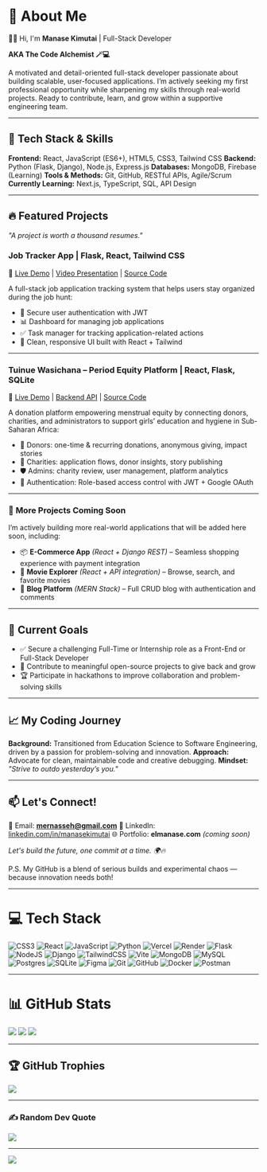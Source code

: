 # 💫 About Me

👨‍💻 Hi, I'm **Manase Kimutai** | Full-Stack Developer

**AKA The Code Alchemist 🪄💻**

A motivated and detail-oriented full-stack developer passionate about building scalable, user-focused applications.
I’m actively seeking my first professional opportunity while sharpening my skills through real-world projects.
Ready to contribute, learn, and grow within a supportive engineering team.

---

## 🚀 Tech Stack & Skills

**Frontend:** React, JavaScript (ES6+), HTML5, CSS3, Tailwind CSS
**Backend:** Python (Flask, Django), Node.js, Express.js
**Databases:** MongoDB, Firebase (Learning)
**Tools & Methods:** Git, GitHub, RESTful APIs, Agile/Scrum
**Currently Learning:** Next.js, TypeScript, SQL, API Design

---

## 🔥 Featured Projects

*"A project is worth a thousand resumes."*

### **Job Tracker App | Flask, React, Tailwind CSS**

🔗 [Live Demo](https://job-tracker-app-phi.vercel.app) | [Video Presentation](https://www.loom.com/share/b8947c5061774f42b43fdc68fd3d882b?sid=007f3438-6d5f-4700-b404-28307c963b2c) | [Source Code](https://github.com/ngoriest/Job-tracker-app)

A full-stack job application tracking system that helps users stay organized during the job hunt:

* 🔐 Secure user authentication with JWT
* 📊 Dashboard for managing job applications
* ✅ Task manager for tracking application-related actions
* 🎨 Clean, responsive UI built with React + Tailwind

---

### **Tuinue Wasichana – Period Equity Platform | React, Flask, SQLite**

🔗 [Live Demo](https://tuinue-wasichana-the-only-frontend.vercel.app/) | [Backend API](https://tuinue-wasichana-oizx.onrender.com) | [Source Code](https://github.com/Xazerr/Tuinue-Wasichana)

A donation platform empowering menstrual equity by connecting donors, charities, and administrators to support girls’ education and hygiene in Sub-Saharan Africa:

* 💝 Donors: one-time & recurring donations, anonymous giving, impact stories
* 🏢 Charities: application flows, donor insights, story publishing
* 🛡 Admins: charity review, user management, platform analytics
* 🔐 Authentication: Role-based access control with JWT + Google OAuth

---

### 🚧 **More Projects Coming Soon**

I’m actively building more real-world applications that will be added here soon, including:

* 📦 **E-Commerce App** *(React + Django REST)* – Seamless shopping experience with payment integration
* 🎥 **Movie Explorer** *(React + API integration)* – Browse, search, and favorite movies
* 📝 **Blog Platform** *(MERN Stack)* – Full CRUD blog with authentication and comments

---

## 🎯 Current Goals

* ✅ Secure a challenging Full-Time or Internship role as a Front-End or Full-Stack Developer
* 🔨 Contribute to meaningful open-source projects to give back and grow
* 🏆 Participate in hackathons to improve collaboration and problem-solving skills

---

## 📈 My Coding Journey

**Background:** Transitioned from Education Science to Software Engineering, driven by a passion for problem-solving and innovation.
**Approach:** Advocate for clean, maintainable code and creative debugging.
**Mindset:** *"Strive to outdo yesterday’s you."*

---

## 📫 Let's Connect!

💌 Email: **[mernasseh@gmail.com](mailto:mernasseh@gmail.com)**
💼 LinkedIn: [linkedin.com/in/manasekimutai](https://linkedin.com/in/manasekimutai)
🌐 Portfolio: **elmanase.com** *(coming soon)*

*Let's build the future, one commit at a time. 🌍🔥*

P.S. My GitHub is a blend of serious builds and experimental chaos — because innovation needs both!

---

# 💻 Tech Stack

![CSS3](https://img.shields.io/badge/css3-%231572B6.svg?style=for-the-badge\&logo=css3\&logoColor=white)
![React](https://img.shields.io/badge/react-%2320232a.svg?style=for-the-badge\&logo=react\&logoColor=%2361DAFB)
![JavaScript](https://img.shields.io/badge/javascript-%23323330.svg?style=for-the-badge\&logo=javascript\&logoColor=%23F7DF1E)
![Python](https://img.shields.io/badge/python-3670A0?style=for-the-badge\&logo=python\&logoColor=ffdd54)
![Vercel](https://img.shields.io/badge/vercel-%23000000.svg?style=for-the-badge\&logo=vercel\&logoColor=white)
![Render](https://img.shields.io/badge/Render-%46E3B7.svg?style=for-the-badge\&logo=render\&logoColor=white)
![Flask](https://img.shields.io/badge/flask-%23000.svg?style=for-the-badge\&logo=flask\&logoColor=white)
![NodeJS](https://img.shields.io/badge/node.js-6DA55F?style=for-the-badge\&logo=node.js\&logoColor=white)
![Django](https://img.shields.io/badge/django-%23092E20.svg?style=for-the-badge\&logo=django\&logoColor=white)
![TailwindCSS](https://img.shields.io/badge/tailwindcss-%2338B2AC.svg?style=for-the-badge\&logo=tailwind-css\&logoColor=white)
![Vite](https://img.shields.io/badge/vite-%23646CFF.svg?style=for-the-badge\&logo=vite\&logoColor=white)
![MongoDB](https://img.shields.io/badge/MongoDB-%234ea94b.svg?style=for-the-badge\&logo=mongodb\&logoColor=white)
![MySQL](https://img.shields.io/badge/mysql-4479A1.svg?style=for-the-badge\&logo=mysql\&logoColor=white)
![Postgres](https://img.shields.io/badge/postgres-%23316192.svg?style=for-the-badge\&logo=postgresql\&logoColor=white)
![SQLite](https://img.shields.io/badge/sqlite-%2307405e.svg?style=for-the-badge\&logo=sqlite\&logoColor=white)
![Figma](https://img.shields.io/badge/figma-%23F24E1E.svg?style=for-the-badge\&logo=figma\&logoColor=white)
![Git](https://img.shields.io/badge/git-%23F05033.svg?style=for-the-badge\&logo=git\&logoColor=white)
![GitHub](https://img.shields.io/badge/github-%23121011.svg?style=for-the-badge\&logo=github\&logoColor=white)
![Docker](https://img.shields.io/badge/docker-%230db7ed.svg?style=for-the-badge\&logo=docker\&logoColor=white)
![Postman](https://img.shields.io/badge/Postman-FF6C37?style=for-the-badge\&logo=postman\&logoColor=white)

---

# 📊 GitHub Stats

![](https://github-readme-stats.vercel.app/api?username=ngoriest\&theme=dark\&hide_border=false\&include_all_commits=true\&count_private=true)
![](https://nirzak-streak-stats.vercel.app/?user=ngoriest\&theme=dark\&hide_border=false)
![](https://github-readme-stats.vercel.app/api/top-langs/?username=ngoriest\&theme=dark\&hide_border=false\&include_all_commits=true\&count_private=true\&layout=compact)

---

## 🏆 GitHub Trophies

![](https://github-profile-trophy.vercel.app/?username=ngoriest\&theme=dark\&no-frame=false\&no-bg=true\&margin-w=4)

---

### ✍️ Random Dev Quote

![](https://quotes-github-readme.vercel.app/api?type=horizontal\&theme=radical)

---

[![](https://visitcount.itsvg.in/api?id=ngoriest\&icon=0\&color=0)](https://visitcount.itsvg.in)
